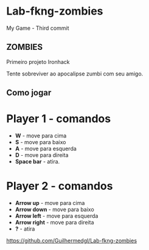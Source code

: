 # Lab-fkng-zombies
My Game - Third commit


## ZOMBIES

Primeiro projeto Ironhack

Tente sobreviver ao apocalipse zumbi com seu amigo.

## Como jogar

# Player 1 - comandos

 + **W** - move para cima
 + **S** - move para baixo
 + **A** - move para esquerda
 + **D** - move para direita
 + **Space bar** - atira.

# Player 2 - comandos

 + **Arrow up** - move para cima
 + **Arrow down** - move para baixo
 + **Arrow left** - move para esquerda
 + **Arrow right** - move para direita
 + **?** - atira

https://github.com/Guilhermedgl/Lab-fkng-zombies



